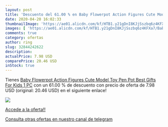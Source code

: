 ```yaml
---
layout: post
title: 'Descuento del 61.00 % en Baby Flowerpot Action Figures Cute Model'
date: 2020-04-20 16:02:33
thumbnailImage: 'https://ae01.alicdn.com/kf/HTB1.y21gDnI8KJjSszbq6z4KFXa7/Baby-Flowerpot-Action-Figures-Cute-Model-Toy-Pen-Pot-Best-Gifts-For-Kids-1-PC.jpg_350x350._SL200_.jpg'
images: [ 'https://ae01.alicdn.com/kf/HTB1.y21gDnI8KJjSszbq6z4KFXa7/Baby-Flowerpot-Action-Figures-Cute-Model-Toy-Pen-Pot-Best-Gifts-For-Kids-1-PC.jpg_350x350._SL200_.jpg' ]
comments: true
category: ofertas
author: ring
slug: 32844242622
description:
actualPrice: 7.98 USD
comparePrice: 20.46 USD
inStock: true
---
```


Tienes [Baby Flowerpot Action Figures Cute Model Toy Pen Pot Best Gifts For Kids 1 PC](https://www.amazon.com/dp/32844242622/?tag=redken08-20) con un 61.00 % de descuento con precio de oferta de 7.98 USD (original: 20.46 USD) en el siguiente enlace!

[![](https://ae01.alicdn.com/kf/HTB1.y21gDnI8KJjSszbq6z4KFXa7/Baby-Flowerpot-Action-Figures-Cute-Model-Toy-Pen-Pot-Best-Gifts-For-Kids-1-PC.jpg_350x350._SL200_.jpg)](https://www.amazon.com/dp/32844242622/?tag=redken08-20)

[Accede a la oferta!!](https://www.amazon.com/dp/32844242622/?tag=redken08-20)

[Consulta otras ofertas en nuestro canal de telegram](https://t.me/s/ofertas25)
